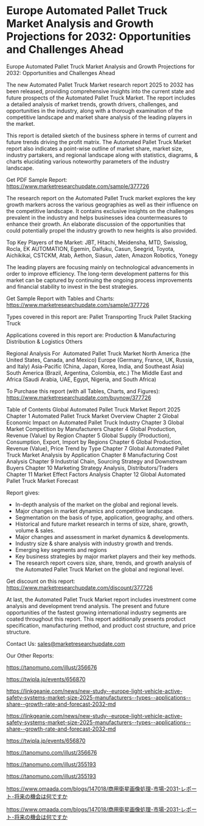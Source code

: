 # Europe Automated Pallet Truck Market Analysis and Growth Projections for 2032: Opportunities and Challenges Ahead

Europe Automated Pallet Truck Market Analysis and Growth Projections for 2032: Opportunities and Challenges Ahead

The new Automated Pallet Truck Market research report 2025 to 2032 has been released, providing comprehensive insights into the current state and future prospects of the Automated Pallet Truck Market. The report includes a detailed analysis of market trends, growth drivers, challenges, and opportunities in the industry, along with a thorough examination of the competitive landscape and market share analysis of the leading players in the market.

This report is detailed sketch of the business sphere in terms of current and future trends driving the profit matrix. The Automated Pallet Truck Market report also indicates a point-wise outline of market share, market size, industry partakers, and regional landscape along with statistics, diagrams, & charts elucidating various noteworthy parameters of the industry landscape.

Get PDF Sample Report: https://www.marketresearchupdate.com/sample/377726

The research report on the Automated Pallet Truck market explores the key growth markers across the various geographies as well as their influence on the competitive landscape. It contains exclusive insights on the challenges prevalent in the industry and helps businesses idea countermeasures to enhance their growth. An elaborate discussion of the opportunities that could potentially propel the industry growth to new heights is also provided.

Top Key Players of the Market:
JBT, Hitachi, Meidensha, MTD, Swisslog, Rocla, EK AUTOMATION, Egemin, Daifuku, Casun, Seegrid, Toyota, Aichikikai, CSTCKM, Atab, Aethon, Siasun, Jaten, Amazon Robotics, Yonegy


The leading players are focusing mainly on technological advancements in order to improve efficiency. The long-term development patterns for this market can be captured by continuing the ongoing process improvements and financial stability to invest in the best strategies.

Get Sample Report with Tables and Charts: https://www.marketresearchupdate.com/sample/377726

Types covered in this report are:
Pallet Transporting Truck
Pallet Stacking Truck


Applications covered in this report are:
Production & Manufacturing
Distribution & Logistics
Others


Regional Analysis For  Automated Pallet Truck Market
North America (the United States, Canada, and Mexico)
Europe (Germany, France, UK, Russia, and Italy)
Asia-Pacific (China, Japan, Korea, India, and Southeast Asia)
South America (Brazil, Argentina, Colombia, etc.)
The Middle East and Africa (Saudi Arabia, UAE, Egypt, Nigeria, and South Africa)

To Purchase this report (with all Tables, Charts, and Figures): https://www.marketresearchupdate.com/buynow/377726

Table of Contents
Global Automated Pallet Truck Market Report 2025
Chapter 1 Automated Pallet Truck Market Overview
Chapter 2 Global Economic Impact on Automated Pallet Truck Industry
Chapter 3 Global Market Competition by Manufacturers
Chapter 4 Global Production, Revenue (Value) by Region
Chapter 5 Global Supply (Production), Consumption, Export, Import by Regions
Chapter 6 Global Production, Revenue (Value), Price Trend by Type
Chapter 7 Global Automated Pallet Truck Market Analysis by Application
Chapter 8 Manufacturing Cost Analysis
Chapter 9 Industrial Chain, Sourcing Strategy and Downstream Buyers
Chapter 10 Marketing Strategy Analysis, Distributors/Traders
Chapter 11 Market Effect Factors Analysis
Chapter 12 Global Automated Pallet Truck Market Forecast

Report gives:

- In-depth analysis of the market on the global and regional levels.
- Major changes in market dynamics and competitive landscape.
- Segmentation on the basis of type, application, geography, and others.
- Historical and future market research in terms of size, share, growth, volume & sales.
- Major changes and assessment in market dynamics & developments.
- Industry size & share analysis with industry growth and trends.
- Emerging key segments and regions
- Key business strategies by major market players and their key methods.
- The research report covers size, share, trends, and growth analysis of the Automated Pallet Truck Market on the global and regional level.

Get discount on this report: https://www.marketresearchupdate.com/discount/377726

At last, the Automated Pallet Truck Market report includes investment come analysis and development trend analysis. The present and future opportunities of the fastest growing international industry segments are coated throughout this report. This report additionally presents product specification, manufacturing method, and product cost structure, and price structure.

Contact Us:
sales@marketresearchupdate.com

Our Other Reports:

https://tanomuno.com/illust/356676

https://twipla.jp/events/656870

https://linkgeanie.com/news/new-study--europe-light-vehicle-active-safety-systems-market-size-2025-manufacturers--types--applications--share--growth-rate-and-forecast-2032-md

https://linkgeanie.com/news/new-study--europe-light-vehicle-active-safety-systems-market-size-2025-manufacturers--types--applications--share--growth-rate-and-forecast-2032-md

https://twipla.jp/events/656870

https://tanomuno.com/illust/356676

https://tanomuno.com/illust/355193

https://tanomuno.com/illust/355193

https://www.omaada.com/blogs/147018/商用衛星画像処理-市場-2031-レポート-将来の機会は何ですか

https://www.omaada.com/blogs/147018/商用衛星画像処理-市場-2031-レポート-将来の機会は何ですか

